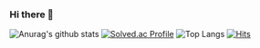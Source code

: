 ### Hi there 👋
![Anurag's github stats](https://github-readme-stats.vercel.app/api?username=Youkwangchae&show_icons=true)
[![Solved.ac Profile](http://mazassumnida.wtf/api/v2/generate_badge?boj=gc9612)](https://solved.ac/gc9612/)
![Top Langs](https://github-readme-stats.vercel.app/api/top-langs/?username=Youkwangchae&hide=C,ShaderLab,ASP.NET,Mathematica,HLSL,GLSL)
[![Hits](https://hits.seeyoufarm.com/api/count/incr/badge.svg?url=https%3A%2F%2Fgithub.com%2FYoukwangchae&count_bg=%2379C83D&title_bg=%23555555&icon=&icon_color=%23E7E7E7&title=hits&edge_flat=false)](https://hits.seeyoufarm.com)
